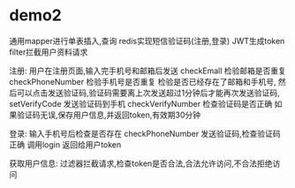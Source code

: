 # demo2

通用mapper进行单表插入,查询
redis实现短信验证码(注册,登录)
JWT生成token
filter拦截用户资料请求


注册:
用户在注册页面,输入完手机号和邮箱后发送
checkEmall  检验邮箱是否重复
checkPhoneNumber   检验手机号是否重复
检验是否已经存在了邮箱和手机号,
然后可以点击发送验证码,验证码需要离上次发送超过1分钟后才能再次发送验证码,
setVerifyCode  发送验证码到手机
checkVerifyNumber  检查验证码是否正确
如果验证码无误,保存用户信息,并返回token,有效期30分钟

登录:
输入手机号后检查是否存在
checkPhoneNumber
发送验证码,检查验证码正确
调用login
返回给用户token


获取用户信息:
过滤器拦截请求,检查token是否合法,合法允许访问,不合法拒绝访问










